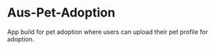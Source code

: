# Aus-Pet-Adoption
App build for pet adoption where users can upload their pet profile for adoption.

